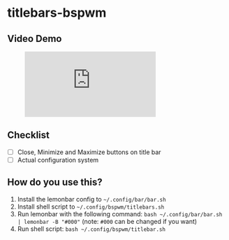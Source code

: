 # titlebars-bspwm

## Video Demo

<figure class="video_container">
  <iframe src="https://cdn.discordapp.com/attachments/635625917623828520/953351315273162822/titlebars.mp4" frameborder="0" allowfullscreen="true"></iframe>
</figure>

## Checklist
- [ ] Close, Minimize and Maximize buttons on title bar
- [ ] Actual configuration system

## How do you use this?
1. Install the lemonbar config to `~/.config/bar/bar.sh`
2. Install shell script to `~/.config/bspwm/titlebars.sh`
3. Run lemonbar with the following command: `bash ~/.config/bar/bar.sh | lemonbar -B "#000"` (note: `#000` can be changed if you want)
4. Run shell script: `bash ~/.config/bspwm/titlebar.sh`


